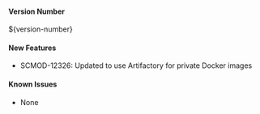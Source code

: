 #### Version Number
${version-number}

#### New Features
- SCMOD-12326: Updated to use Artifactory for private Docker images
    
#### Known Issues

- None
